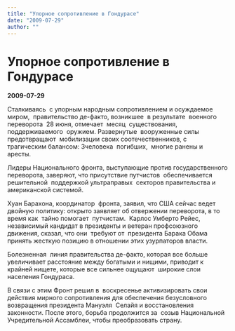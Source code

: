 ```yaml
---
title: "Упорное сопротивление в Гондурасе"
date: "2009-07-29"
author: ""
---
```


# Упорное сопротивление в Гондурасе

**2009-07-29** 

Сталкиваясь  с упорным народным сопротивлением и осуждаемое миром,  правительство де-факто, возникшее  в результате  военного переворота  28 июня, отмечает  месяц  существования, поддерживаемого  оружием. Развернутые  вооруженные силы предотвращают  мобилизации своих соотечественников, с  трагическим балансом: 3человека  погибших,  многие ранены и аресты. 

Лидеры Национального фронта, выступающие против государственного переворота, заверяют, что присутствие путчистов  обеспечивается  решительной  поддержкой ультраправых  секторов правительства и американской системой. 

Хуан Барахона, координатор  фронта, заявил, что США сейчас ведет двойную политику: открыто заявляет об отвержении переворота, в то время как  тайно помогает  путчистам.  Карлос Умберто Рейес, независимый кандидат в президенты и ветеран профсоюзного движения, сказал, что они  требуют от  президента Барака Обама принять жесткую позицию в отношении этих узурпаторов власти. 

Болезненная  линия правительства де-факто, которая все больше увеличивает расстояние между богатыми и нищими, приводит к крайней нищете, которые все сильнее ощущают  широкие слои населения Гондураса.

В связи с этим Фронт решил в  воскресенье активизировать свои действия мирного сопротивления для обеспечения безусловного возвращения президента Мануэля  Селайя и восстановления законности. После этого, борьба продолжится за  созыв Национальной Учредительной Ассамблеи, чтобы преобразовать страну.